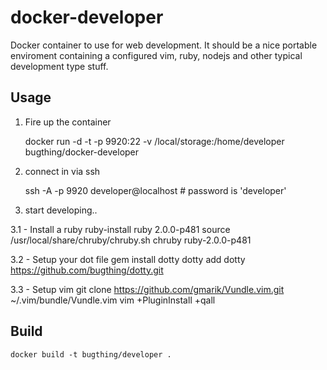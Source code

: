 docker-developer
================

Docker container to use for web development. It should be a nice portable enviroment
containing a configured vim, ruby, nodejs and other typical development type stuff.

## Usage

1. Fire up the container

    docker run -d -t -p 9920:22 -v /local/storage:/home/developer bugthing/docker-developer

2. connect in via ssh

    ssh -A -p 9920 developer@localhost  # password is 'developer'

3. start developing..

  3.1 - Install a ruby
    ruby-install ruby 2.0.0-p481
    source /usr/local/share/chruby/chruby.sh
    chruby ruby-2.0.0-p481

  3.2 - Setup your dot file
    gem install dotty
    dotty add dotty https://github.com/bugthing/dotty.git

  3.3 - Setup vim
    git clone https://github.com/gmarik/Vundle.vim.git ~/.vim/bundle/Vundle.vim
    vim +PluginInstall +qall

## Build

    docker build -t bugthing/developer .

